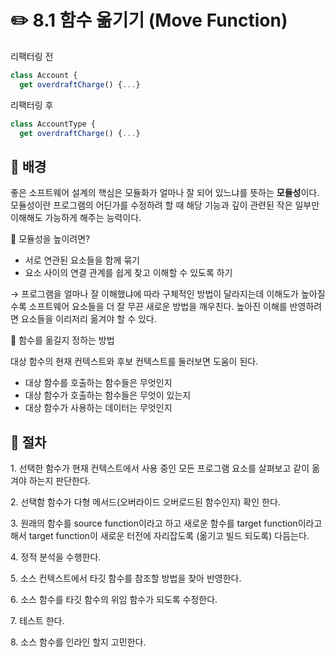 # ✏️ 8.1 함수 옮기기 (Move Function)

리팩터링 전

```javascript
class Account {
  get overdraftCharge() {...}
```

리팩터링 후

```javascript
class AccountType {
  get overdraftCharge() {...}
```

## 🧷 배경

좋은 소프트웨어 설계의 핵심은 모듈화가 얼마나 잘 되어 있느냐를 뜻하는 **모듈성**이다. 모듈성이란 프로그램의 어딘가를 수정하려 할 때 해당 기능과 깊이 관련된 작은 일부만 이해해도 가능하게 해주는 능력이다.

📍 모듈성을 높이려면?

* 서로 연관된 요소들을 함께 묶기
* 요소 사이의 연결 관계를 쉽게 찾고 이해할 수 있도록 하기

→ 프로그램을 얼마나 잘 이해했냐에 따라 구체적인 방법이 달라지는데 이해도가 높아질수록 소프트웨어 요소들을 더 잘 무끈 새로운 방법을 깨우친다. 높아진 이해를 반영하려면 요소들을 이리저리 옮겨야 할 수 있다.

📍 함수를 옮길지 정하는 방법

대상 함수의 현재 컨텍스트와 후보 컨텍스트를 둘러보면 도움이 된다.

* 대상 함수를 호출하는 함수들은 무엇인지
* 대상 함수가 호출하는 함수들은 무엇이 있는지
* 대상 함수가 사용하는 데이터는 무엇인지

## 🧷 절차

1\. 선택한 함수가 현재 컨텍스트에서 사용 중인 모든 프로그램 요소를 살펴보고 같이 옮겨야 하는지 판단한다.

2\. 선택함 함수가 다형 메서드(오버라이드 오버로드된 함수인지) 확인 한다.

3\. 원래의 함수를 source function이라고 하고 새로운 함수를 target function이라고 해서 target function이 새로운 터전에 자리잡도록 (옮기고 빌드 되도록) 다듬는다.

4\. 정적 분석을 수행한다.

5\. 소스 컨텍스트에서 타깃 함수를 참조할 방법을 찾아 반영한다.

6\. 소스 함수를 타깃 함수의 위임 함수가 되도록 수정한다.

7\. 테스트 한다.

8\. 소스 함수를 인라인 할지 고민한다.
